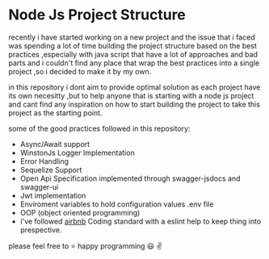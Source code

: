  # Node Js Project Structure
 
 recently i have started working on a new project and the issue that i faced was spending a lot of time building the project structure based on the best practices ,especially with java script that have a lot of approaches and bad parts and i couldn't find any place that wrap the best practices into a single project ,so i decided to make it by my own. 
 
in this repository i dont aim to provide optimal solution as each project have its own necesitty ,but to help anyone that is starting with a node js project and cant find any inspiration on how to start building the project to take this project as the starting point.
 
 some of the good practices followed in this repository:
 - Async/Await support 
 - WinstonJs Logger Implementation
 - Error Handling
 - Sequelize Support 
 - Open Api Specification implemented through swagger-jsdocs and swagger-ui
 - Jwt implementation 
 - Enviroment variables to hold configuration values .env file
 - OOP (object oriented programming)
 - i've followed [airbnb](https://github.com/airbnb/javascript) Coding standard with a eslint help to keep thing into prespective.

please feel free to :star:  happy programming :smiley: :v: 
